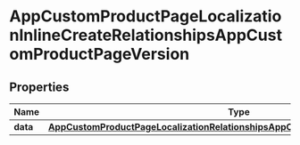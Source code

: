 

# AppCustomProductPageLocalizationInlineCreateRelationshipsAppCustomProductPageVersion


## Properties

| Name | Type | Description | Notes |
|------------ | ------------- | ------------- | -------------|
|**data** | [**AppCustomProductPageLocalizationRelationshipsAppCustomProductPageVersionData**](AppCustomProductPageLocalizationRelationshipsAppCustomProductPageVersionData.md) |  |  [optional] |




